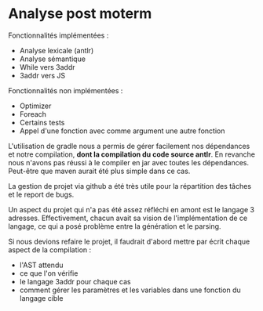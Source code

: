 # Analyse post moterm
Fonctionnalités implémentées :
- Analyse lexicale (antlr)
- Analyse sémantique
- While vers 3addr
- 3addr vers JS

Fonctionnalités non implémentées :
- Optimizer
- Foreach
- Certains tests
- Appel d'une fonction avec comme argument une autre fonction

L'utilisation de gradle nous a permis de gérer facilement nos dépendances et notre compilation, **dont la compilation du code source antlr**. En revanche nous n'avons pas réussi à le compiler en jar avec toutes les dépendances. Peut-être que maven aurait été plus simple dans ce cas.

La gestion de projet via github a été très utile pour la répartition des tâches et le report de bugs.

Un aspect du projet qui n'a pas été assez réfléchi en amont est le langage 3 adresses. Effectivement, chacun avait sa vision de l'implémentation de ce langage, ce qui a posé problème entre la génération et le parsing.

Si nous devions refaire le projet, il faudrait d'abord mettre par écrit chaque aspect de la compilation :
- l'AST attendu
- ce que l'on vérifie
- le langage 3addr pour chaque cas
- comment gérer les paramètres et les variables dans une fonction du langage cible